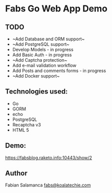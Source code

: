 # Fabs Go Web App Demo

## TODO

* ~Add Database and ORM support~
* ~Add PostgreSQL support~
* Develop Models - in progress
* Add Basic Auth - in progress
* ~Add Captcha protection~
* Add e-mail validation workflow
* Add Posts and comments forms - in progress
* ~Add Docker support~

## Technologies used:

* Go
* GORM
* echo
* PostgreSQL
* Recaptcha v3
* HTML 5

## Demo:

https://fabsblog.raketo.info:10443/show/2 

## Author

Fabian Salamanca <fabs@koalatechie.com>
